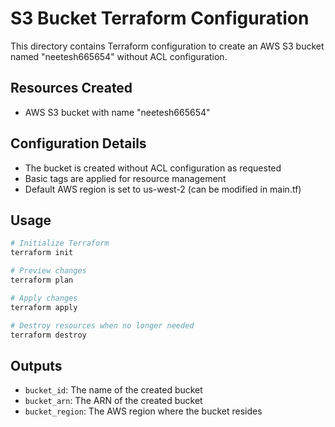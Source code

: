 # S3 Bucket Terraform Configuration

This directory contains Terraform configuration to create an AWS S3 bucket named "neetesh665654" without ACL configuration.

## Resources Created

- AWS S3 bucket with name "neetesh665654"

## Configuration Details

- The bucket is created without ACL configuration as requested
- Basic tags are applied for resource management
- Default AWS region is set to us-west-2 (can be modified in main.tf)

## Usage

```bash
# Initialize Terraform
terraform init

# Preview changes
terraform plan

# Apply changes
terraform apply

# Destroy resources when no longer needed
terraform destroy
```

## Outputs

- `bucket_id`: The name of the created bucket
- `bucket_arn`: The ARN of the created bucket
- `bucket_region`: The AWS region where the bucket resides